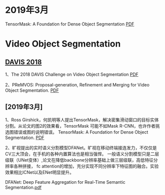 # 2019年3月
TensorMask: A Foundation for Dense Object Segmentation [PDF](https://arxiv.org/pdf/1803.00557.pdf)
# Video Object Segmentation

## [DAVIS 2018](https://davischallenge.org/challenge2018/publications.html/ "DAVIS2018")

1、The 2018 DAVIS Challenge on Video Object Segmentation [PDF](https://arxiv.org/pdf/1803.00557.pdf)

2、PReMVOS: Proposal-generation, Refinement and Merging for Video Object Segmentation. [PDF](https://arxiv.org/pdf/1807.09190.pdf)

## [2019年3月]

1、Ross Girshick，何凯明等人提出TensorMask，解决密集滑动窗口的目标实体分割。从论文的图2的效果看，TensorMask
可能不如Mask R-CNN，也许作者挑选图错误或图的说明错误。
TensorMask: A Foundation for Dense Object Segmentation. [PDF](https://arxiv.org/pdf/1903.12174.pdf)

2、旷视提出的实时语义分割模型DFANet。旷视在移动终端接连发力，不仅仅是CV三大顶会，在手机的各种内置算法也是相当强悍。
一般语义分割模型只是二层级联（UNet变体）,论文在降低backbone分辨率基础上做三层级联，高低特征分辨率各种拼接，
fc attention的增加，充分实现不同分辨率下特征图的融合。实验效果相比ICNet以及ENet明显提升。

DFANet: Deep Feature Aggregation for Real-Time Semantic Segmentation.[pdf](https://share.weiyun.com/5NgHbWH)

